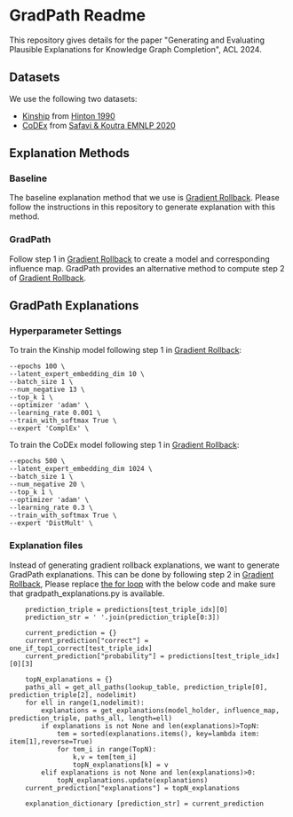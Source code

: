 # GradPath Readme

This repository gives details for the paper "Generating and Evaluating Plausible Explanations for Knowledge Graph Completion", ACL 2024.

## Datasets
We use the following two datasets:
* [Kinship](https://github.com/ZhenfengLei/KGDatasets/tree/master/Kinship) from [Hinton 1990](https://archive.ics.uci.edu/dataset/55/kinship)
* [CoDEx](https://github.com/tsafavi/codex) from [Safavi & Koutra EMNLP 2020](https://aclanthology.org/2020.emnlp-main.669.pdf)

## Explanation Methods

### Baseline
The baseline explanation method that we use is [Gradient Rollback](https://github.com/carolinlawrence/gradient-rollback).
Please follow the instructions in this repository to generate explanation with this method.

### GradPath
Follow step 1 in [Gradient Rollback](https://github.com/carolinlawrence/gradient-rollback) to create a model and corresponding influence map.
GradPath provides an alternative method to compute step 2 of [Gradient Rollback](https://github.com/carolinlawrence/gradient-rollback).

## GradPath Explanations
### Hyperparameter Settings
To train the Kinship model following step 1 in [Gradient Rollback](https://github.com/carolinlawrence/gradient-rollback):

```
--epochs 100 \
--latent_expert_embedding_dim 10 \
--batch_size 1 \
--num_negative 13 \
--top_k 1 \
--optimizer 'adam' \
--learning_rate 0.001 \
--train_with_softmax True \
--expert 'ComplEx' \
```

To train the CoDEx model following step 1 in [Gradient Rollback](https://github.com/carolinlawrence/gradient-rollback):

```
--epochs 500 \
--latent_expert_embedding_dim 1024 \
--batch_size 1 \
--num_negative 20 \
--top_k 1 \
--optimizer 'adam' \
--learning_rate 0.3 \
--train_with_softmax True \
--expert 'DistMult' \
```

### Explanation files
Instead of generating gradient rollback explanations, we want to generate GradPath explanations.
This can be done by following step 2 in [Gradient Rollback](https://github.com/carolinlawrence/gradient-rollback),
Please replace [the for loop](https://github.com/carolinlawrence/gradient-rollback/blob/master/gr/xai/explanation_generator.py#L252)
with the below code and make sure that gradpath_explanations.py is available.

```
    prediction_triple = predictions[test_triple_idx][0]
    prediction_str = ' '.join(prediction_triple[0:3])

    current_prediction = {}
    current_prediction["correct"] = one_if_top1_correct[test_triple_idx]
    current_prediction["probability"] = predictions[test_triple_idx][0][3]

    topN_explanations = {}
    paths_all = get_all_paths(lookup_table, prediction_triple[0], prediction_triple[2], nodelimit)
    for ell in range(1,nodelimit):
        explanations = get_explanations(model_holder, influence_map, prediction_triple, paths_all, length=ell)
        if explanations is not None and len(explanations)>TopN:
            tem = sorted(explanations.items(), key=lambda item: item[1],reverse=True)
            for tem_i in range(TopN):
                k,v = tem[tem_i]
                topN_explanations[k] = v
        elif explanations is not None and len(explanations)>0:
            topN_explanations.update(explanations)
    current_prediction["explanations"] = topN_explanations

    explanation_dictionary [prediction_str] = current_prediction
```
